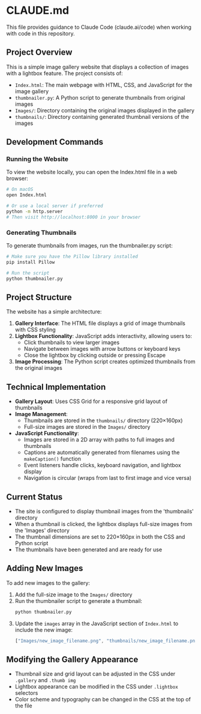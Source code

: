 # CLAUDE.md

This file provides guidance to Claude Code (claude.ai/code) when working with code in this repository.

## Project Overview

This is a simple image gallery website that displays a collection of images with a lightbox feature. The project consists of:

- `Index.html`: The main webpage with HTML, CSS, and JavaScript for the image gallery
- `thumbnailer.py`: A Python script to generate thumbnails from original images
- `Images/`: Directory containing the original images displayed in the gallery
- `thumbnails/`: Directory containing generated thumbnail versions of the images

## Development Commands

### Running the Website

To view the website locally, you can open the Index.html file in a web browser:

```bash
# On macOS
open Index.html

# Or use a local server if preferred
python -m http.server
# Then visit http://localhost:8000 in your browser
```

### Generating Thumbnails

To generate thumbnails from images, run the thumbnailer.py script:

```bash
# Make sure you have the Pillow library installed
pip install Pillow

# Run the script
python thumbnailer.py
```

## Project Structure

The website has a simple architecture:

1. **Gallery Interface**: The HTML file displays a grid of image thumbnails with CSS styling
2. **Lightbox Functionality**: JavaScript adds interactivity, allowing users to:
   - Click thumbnails to view larger images
   - Navigate between images with arrow buttons or keyboard keys
   - Close the lightbox by clicking outside or pressing Escape
3. **Image Processing**: The Python script creates optimized thumbnails from the original images

## Technical Implementation

- **Gallery Layout**: Uses CSS Grid for a responsive grid layout of thumbnails
- **Image Management**: 
  - Thumbnails are stored in the `thumbnails/` directory (220×160px)
  - Full-size images are stored in the `Images/` directory
- **JavaScript Functionality**:
  - Images are stored in a 2D array with paths to full images and thumbnails
  - Captions are automatically generated from filenames using the `makeCaption()` function
  - Event listeners handle clicks, keyboard navigation, and lightbox display
  - Navigation is circular (wraps from last to first image and vice versa)

## Current Status

- The site is configured to display thumbnail images from the 'thumbnails' directory
- When a thumbnail is clicked, the lightbox displays full-size images from the 'Images' directory
- The thumbnail dimensions are set to 220×160px in both the CSS and Python script
- The thumbnails have been generated and are ready for use

## Adding New Images

To add new images to the gallery:

1. Add the full-size image to the `Images/` directory
2. Run the thumbnailer script to generate a thumbnail:
   ```bash
   python thumbnailer.py
   ```
3. Update the `images` array in the JavaScript section of `Index.html` to include the new image:
   ```javascript
   ["Images/new_image_filename.png", "thumbnails/new_image_filename.png"],
   ```

## Modifying the Gallery Appearance

- Thumbnail size and grid layout can be adjusted in the CSS under `.gallery` and `.thumb img`
- Lightbox appearance can be modified in the CSS under `.lightbox` selectors
- Color scheme and typography can be changed in the CSS at the top of the file